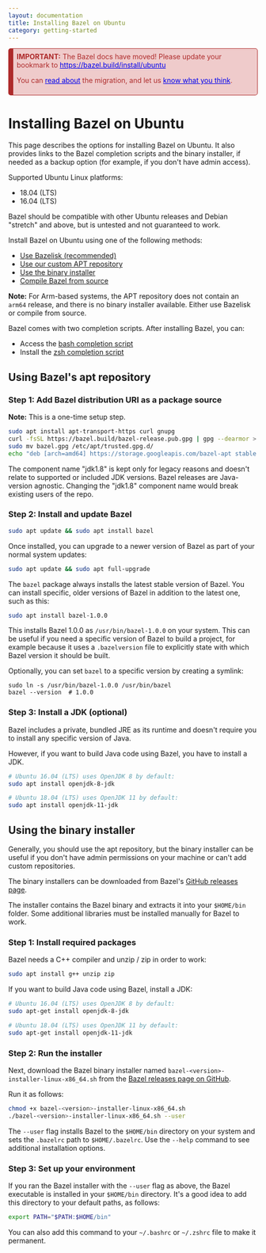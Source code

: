 ```yaml
---
layout: documentation
title: Installing Bazel on Ubuntu
category: getting-started
---
```


<div style="background-color: #EFCBCB; color: #AE2B2B;  border: 1px solid #AE2B2B; border-radius: 5px; border-left: 10px solid #AE2B2B; padding: 0.5em;">
<b>IMPORTANT:</b> The Bazel docs have moved! Please update your bookmark to <a href="https://bazel.build/install/ubuntu" style="color: #0000EE;">https://bazel.build/install/ubuntu</a>
<p/>
You can <a href="https://blog.bazel.build/2022/02/17/Launching-new-Bazel-site.html" style="color: #0000EE;">read about</a> the migration, and let us <a href="https://forms.gle/onkAkr2ZwBmcbWXj7" style="color: #0000EE;">know what you think</a>.
</div>


<h1 id="ubuntu">Installing Bazel on Ubuntu</h1>

This page describes the options for installing Bazel on Ubuntu.
It also provides links to the Bazel completion scripts and the binary installer,
if needed as a backup option (for example, if you don't have admin access).

Supported Ubuntu Linux platforms:

*   18.04 (LTS)
*   16.04 (LTS)

Bazel should be compatible with other Ubuntu releases and Debian
"stretch" and above, but is untested and not guaranteed to work.

Install Bazel on Ubuntu using one of the following methods:

*   [Use Bazelisk (recommended)](install-bazelisk.md)
*   [Use our custom APT repository](#install-on-ubuntu)
*   [Use the binary installer](#install-with-installer-ubuntu)
*   [Compile Bazel from source](install-compile-source.md)

**Note:** For Arm-based systems, the APT repository does not contain an `arm64`
release, and there is no binary installer available. Either use Bazelisk or
compile from source.

Bazel comes with two completion scripts. After installing Bazel, you can:

*   Access the [bash completion script](completion.md#bash)
*   Install the [zsh completion script](completion.md#zsh)

<h2 id="install-on-ubuntu"> Using Bazel's apt repository</h2>

### Step 1: Add Bazel distribution URI as a package source

**Note:** This is a one-time setup step.

```bash
sudo apt install apt-transport-https curl gnupg
curl -fsSL https://bazel.build/bazel-release.pub.gpg | gpg --dearmor > bazel.gpg
sudo mv bazel.gpg /etc/apt/trusted.gpg.d/
echo "deb [arch=amd64] https://storage.googleapis.com/bazel-apt stable jdk1.8" | sudo tee /etc/apt/sources.list.d/bazel.list
```

The component name "jdk1.8" is kept only for legacy reasons and doesn't relate
to supported or included JDK versions. Bazel releases are Java-version agnostic.
Changing the "jdk1.8" component name would break existing users of the repo.

### Step 2: Install and update Bazel

```bash
sudo apt update && sudo apt install bazel
```

Once installed, you can upgrade to a newer version of Bazel as part of your normal system updates:

```bash
sudo apt update && sudo apt full-upgrade
```

The `bazel` package always installs the latest stable version of Bazel. You
can install specific, older versions of Bazel in addition to the latest one,
such as this:

```bash
sudo apt install bazel-1.0.0
```

This installs Bazel 1.0.0 as `/usr/bin/bazel-1.0.0` on your system. This
can be useful if you need a specific version of Bazel to build a project, for
example because it uses a `.bazelversion` file to explicitly state with which
Bazel version it should be built.

Optionally, you can set `bazel` to a specific version by creating a symlink:

```shell
sudo ln -s /usr/bin/bazel-1.0.0 /usr/bin/bazel
bazel --version  # 1.0.0
```

### Step 3: Install a JDK (optional)

Bazel includes a private, bundled JRE as its runtime and doesn't require you to
install any specific version of Java.

However, if you want to build Java code using Bazel, you have to install a JDK.

```bash
# Ubuntu 16.04 (LTS) uses OpenJDK 8 by default:
sudo apt install openjdk-8-jdk

# Ubuntu 18.04 (LTS) uses OpenJDK 11 by default:
sudo apt install openjdk-11-jdk
```

<h2 id="install-with-installer-ubuntu">Using the binary installer</h2>

Generally, you should use the apt repository, but the binary installer
can be useful if you don't have admin permissions on your machine or
can't add custom repositories.

The binary installers can be downloaded from Bazel's [GitHub releases page](https://github.com/bazelbuild/bazel/releases).

The installer contains the Bazel binary and extracts it into your `$HOME/bin`
folder. Some additional libraries must be installed manually for Bazel to work.

### Step 1: Install required packages

Bazel needs a C++ compiler and unzip / zip in order to work:

```bash
sudo apt install g++ unzip zip
```

If you want to build Java code using Bazel, install a JDK:

```bash
# Ubuntu 16.04 (LTS) uses OpenJDK 8 by default:
sudo apt-get install openjdk-8-jdk

# Ubuntu 18.04 (LTS) uses OpenJDK 11 by default:
sudo apt-get install openjdk-11-jdk
```

### Step 2: Run the installer

Next, download the Bazel binary installer named `bazel-<version>-installer-linux-x86_64.sh`
from the [Bazel releases page on GitHub](https://github.com/bazelbuild/bazel/releases).

Run it as follows:

```bash
chmod +x bazel-<version>-installer-linux-x86_64.sh
./bazel-<version>-installer-linux-x86_64.sh --user
```

The `--user` flag installs Bazel to the `$HOME/bin` directory on your system and
sets the `.bazelrc` path to `$HOME/.bazelrc`. Use the `--help` command to see
additional installation options.

### Step 3: Set up your environment

If you ran the Bazel installer with the `--user` flag as above, the Bazel
executable is installed in your `$HOME/bin` directory. It's a good idea to add
this directory to your default paths, as follows:

```bash
export PATH="$PATH:$HOME/bin"
```

You can also add this command to your `~/.bashrc` or `~/.zshrc` file to make it
permanent.
